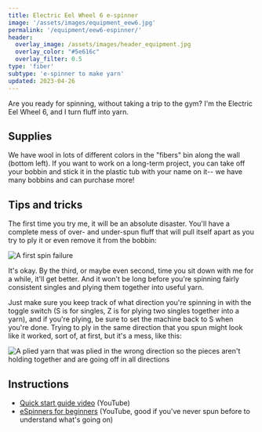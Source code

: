 ```yaml
---
title: Electric Eel Wheel 6 e-spinner
image: '/assets/images/equipment_eew6.jpg'
permalink: '/equipment/eew6-espinner/'
header:
  overlay_image: /assets/images/header_equipment.jpg
  overlay_color: "#5e616c"
  overlay_filter: 0.5
type: 'fiber'
subtype: 'e-spinner to make yarn'
updated: 2023-04-26
---
```


Are you ready for spinning, without taking a trip to the gym? I'm the Electric Eel Wheel 6, and I turn fluff into yarn.

## Supplies
We have wool in lots of different colors in the "fibers" bin along the wall (bottom left). If you want to work on a long-term project, you can take off your bobbin and stick it in the plastic tub with your name on it-- we have many bobbins and can purchase more! 

## Tips and tricks
The first time you try me, it will be an absolute disaster. You'll have a complete mess of over- and under-spun fluff that will pull itself apart as you try to ply it or even remove it from the bobbin:

![A first spin failure](/assets/images/equipment_firstspin.jpg)

It's okay. By the third, or maybe even second, time you sit down with me for a while, it'll get better. And it won't be long before you're spinning fairly consistent singles and plying them together into useful yarn.

Just make sure you keep track of what direction you're spinning in with the toggle switch (S is for singles, Z is for plying two singles together into a yarn), and if you're plying, be sure to set the machine back to S when you're done. Trying to ply in the same direction that you spun might look like it worked, sort of, at first, but it's a mess, like this:

![A plied yarn that was plied in the wrong direction so the pieces aren't holding together and are going off in all directions](/assets/images/equipment_yarnfail.jpg)

## Instructions

* [Quick start guide video](https://www.youtube.com/watch?v=A068Lgnq0no&ab_channel=DreamingRobots) (YouTube)
* [eSpinners for beginners](https://www.youtube.com/watch?v=y9aBPi2ssj0&ab_channel=DreamingRobots) (YouTube, good if you've never spun before to understand what's going on)


